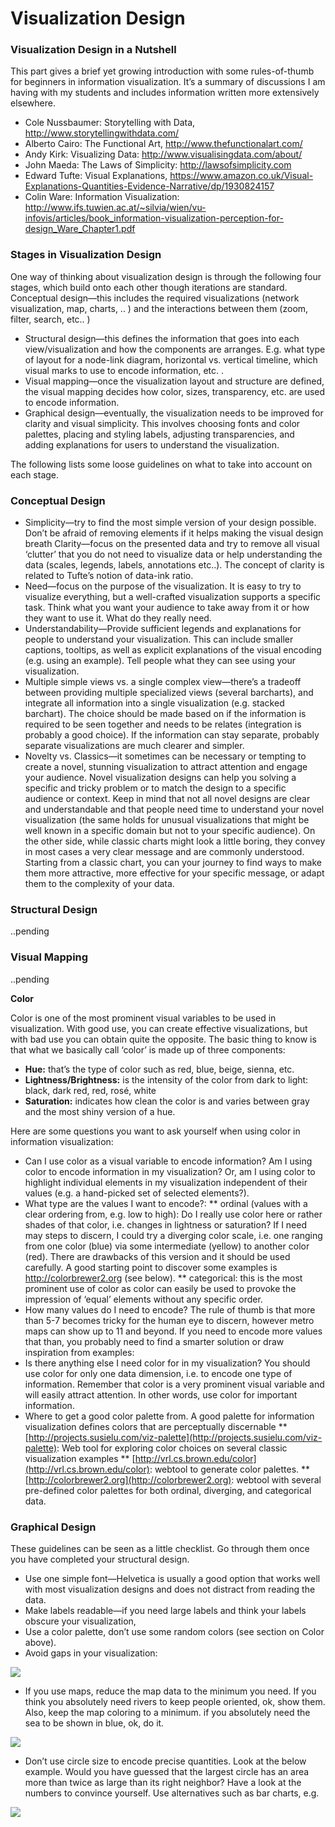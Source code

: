 # Visualization Design 

### Visualization Design in a Nutshell
This part gives a brief yet growing introduction with some rules-of-thumb for beginners in information visualization. It’s a summary of discussions I am having with my students and includes information written more extensively elsewhere.
* Cole Nussbaumer: Storytelling with Data, http://www.storytellingwithdata.com/
* Alberto Cairo: The Functional Art, http://www.thefunctionalart.com/
* Andy Kirk: Visualizing Data: http://www.visualisingdata.com/about/
* John Maeda: The Laws of Simplicity: http://lawsofsimplicity.com
* Edward Tufte: Visual Explanations, https://www.amazon.co.uk/Visual-Explanations-Quantities-Evidence-Narrative/dp/1930824157
* Colin Ware: Information Visualization: http://www.ifs.tuwien.ac.at/~silvia/wien/vu-infovis/articles/book_information-visualization-perception-for-design_Ware_Chapter1.pdf

### Stages in Visualization Design
One way of thinking about visualization design is through the following four stages, which build onto each other though iterations are standard.
Conceptual design—this includes the required visualizations (network visualization, map, charts, .. ) and the interactions between them (zoom, filter, search, etc.. )
* Structural design—this defines the information that goes into each view/visualization and how the components are arranges. E.g. what type of layout for a node-link diagram, horizontal vs. vertical timeline, which visual marks to use to encode information, etc. .
* Visual mapping—once the visualization layout and structure are defined, the visual mapping decides how color, sizes, transparency, etc. are used to encode information.
* Graphical design—eventually, the visualization needs to be improved for clarity and visual simplicity. This involves choosing fonts and color palettes, placing and styling labels, adjusting transparencies, and adding explanations for users to understand the visualization.

The following lists some loose guidelines on what to take into account on each stage.

### Conceptual Design
* Simplicity—try to find the most simple version of your design possible. Don’t be afraid of removing elements if it helps making the visual design breath
Clarity—focus on the presented data and try to remove all visual ‘clutter’ that you do not need to visualize data or help understanding the data (scales, legends, labels, annotations etc..). The concept of clarity is related to Tufte’s notion of data-ink ratio.
* Need—focus on the purpose of the visualization. It is easy to try to visualize everything, but a well-crafted visualization supports a specific task. Think what you want your audience to take away from it or how they want to use it. What do they really need.
* Understandability—Provide sufficient legends and explanations for people to understand your visualization. This can include smaller captions, tooltips, as well as explicit explanations of the visual encoding (e.g. using an example). Tell people what they can see using your visualization.
* Multiple simple views vs. a single complex view—there’s a tradeoff between providing multiple specialized views (several barcharts), and integrate all information into a single visualization (e.g. stacked barchart). The choice should be made based on if the information is required to be seen together and needs to be relates (integration is probably a good choice). If the information can stay separate, probably separate visualizations are much clearer and simpler.
* Novelty vs. Classics—it sometimes can be necessary or tempting to create a novel, stunning visualization to attract attention and engage your audience. Novel visualization designs can help you solving a specific and tricky problem or to match the design to a specific audience or context. Keep in mind that not all novel designs are clear and understandable and that people need time to understand your novel visualization (the same holds for unusual visualizations that might be well known in a specific domain but not to your specific audience). On the other side, while classic charts might look a little boring, they convey in most cases a very clear message and are commonly understood. Starting from a classic chart, you can your journey to find ways to make them more attractive, more effective for your specific message, or adapt them to the complexity of your data.
 
### Structural Design

..pending

### Visual Mapping
..pending

**Color** 

Color is one of the most prominent visual variables to be used in visualization. With good use, you can create effective visualizations, but with bad use you can obtain quite the opposite.
The basic thing to know is that what we basically call ‘color’ is made up of three components:
* **Hue:** that’s the type of color such as red, blue, beige, sienna, etc.
* **Lightness/Brightness:** is the intensity of the color from dark to light: black, dark red, red, rosé, white
* **Saturation:** indicates how clean the color is and varies between gray and the most shiny version of a hue.

Here are some questions you want to ask yourself when using color in information visualization:

* Can I use color as a visual variable to encode information? Am I using color to encode information in my visualization? Or, am I using color to highlight individual elements in my visualization independent of their values (e.g. a hand-picked set of selected elements?).
* What type are the values I want to encode?:
** ordinal (values with a clear ordering from, e.g. low to high): Do I really use color here or rather shades of that color, i.e. changes in lightness or saturation? If I need may steps to discern, I could try a diverging color scale, i.e. one ranging from one color (blue) via some intermediate (yellow) to another color (red). There are drawbacks of this version and it should be used carefully. A good starting point to discover some examples is http://colorbrewer2.org (see below).
** categorical: this is the most prominent use of color as color can easily be used to provoke the impression of ‘equal’ elements without any specific order.
* How many values do I need to encode? The rule of thumb is that more than 5-7 becomes tricky for the human eye to discern, however metro maps can show up to 11 and beyond. If you need to encode more values that than, you probably need to find a smarter solution or draw inspiration from examples:
* Is there anything else I need color for in my visualization? You should use color for only one data dimension, i.e. to encode one type of information. Remember that color is a very prominent visual variable and will easily attract attention. In other words, use color for important information.
* Where to get a good color palette from. A good palette for information visualization defines colors that are perceptually discernable
** [http://projects.susielu.com/viz-palette](http://projects.susielu.com/viz-palette): Web tool for exploring color choices on several classic visualization examples
** [http://vrl.cs.brown.edu/color](http://vrl.cs.brown.edu/color): webtool to generate color palettes.
** [http://colorbrewer2.org](http://colorbrewer2.org): webtool with several pre-defined color palettes for both ordinal, diverging, and categorical data.

### Graphical Design
These guidelines can be seen as a little checklist. Go through them once you have completed your structural design.
* Use one simple font—Helvetica is usually a good option that works well with most visualization designs and does not distract from reading the data.
* Make labels readable—if you need large labels and think your labels obscure your visualization,
* Use a color palette, don’t use some random colors (see section on Color above).
* Avoid gaps in your visualization: 

![](design/grid.png)

* If you use maps, reduce the map data to the minimum you need. If you think you absolutely need rivers to keep people oriented, ok, show them. Also, keep the map coloring to a minimum. if you absolutely need the sea to be shown in blue, ok, do it.

![](design/maps.png)

* Don’t use circle size to encode precise quantities. Look at the below example. Would you have guessed that the largest circle has an area more than twice as large than its right neighbor? Have a look at the numbers to convince yourself. Use alternatives such as bar charts, e.g.

![](design/circles.png)
